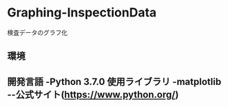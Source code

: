 # Graphing-InspectionData
検査データのグラフ化
## 環境
開発言語
-Python 3.7.0
使用ライブラリ
-matplotlib
--公式サイト(https://www.python.org/)
-